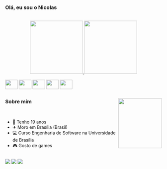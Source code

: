 ### Olá, eu sou o Nicolas

<br>

<div align="center">
  <a href="https://github.com/NickGehjk">
  
</div>

<div align="center">
  <a href="https://github.com/anuraghazra/github-readme-stats">
      <img  height="170em" src="https://github-readme-stats.vercel.app/api?username=NickGehjk&show_icons=true&rank_icon=github&theme=prussian&include_all_commits=true&count_private=true"/>
  </a>
  <a href="https://github.com/anuraghazra/convoychat">
    <img height="170em" src="https://github-readme-stats.vercel.app/api/top-langs/?username=NickGehjk&layout=compact&langs_count=10&theme=prussian&hide=html"/>
  </a>
 </div>

 <div style="display: inline_block"><br>
   <img align="center" height="30" width="40" src="https://cdn.jsdelivr.net/gh/devicons/devicon/icons/c/c-original.svg" />
   <img align="center" height="30" width="40" src="https://cdn.jsdelivr.net/gh/devicons/devicon/icons/html5/html5-original.svg" />
   <img align="center" height="30" width="40" src="https://cdn.jsdelivr.net/gh/devicons/devicon/icons/css3/css3-original.svg" />
   <img align="center" height="30" width="40" src="https://cdn.jsdelivr.net/gh/devicons/devicon/icons/javascript/javascript-original.svg" />
   <img align="center" height="30" width="40" src="https://cdn.jsdelivr.net/gh/devicons/devicon/icons/python/python-original.svg" />
 </div>
  
  ##
<div>
    <img align= "right" height="160" width="140" src="https://i.pinimg.com/originals/ae/16/0c/ae160cc092f339d1d91062ca6f8c0bf9.jpg">
  
  <h3 align= "left"> Sobre mim </div>
  <br>
    
  - 🎉 Tenho 19 anos
  - ✈ Moro em Brasília (Brasil)
  - 💻 Curso Engenharia de Software na Universidade de Brasília
  - 🎮 Gosto de games
  
</div>

 ##

<div style="display: inline_block"> 
   <a href="https://www.linkedin.com/in/nicolas-bomfim-485a3a270/" target="_blank"><img src="https://img.shields.io/badge/LinkedIn-0077B5?style=for-the-badge&logo=linkedin&logoColor=white" target="_blank"></a> 
   <a href="https://www.instagram.com/nicolasbdbandeira/" target="_blank"><img src="https://img.shields.io/badge/-Instagram-%23E4405F?style=for-the-badge&logo=instagram&logoColor=white" target="_blank"></a>
   <a href="https://www.twitch.tv/nicgehjk" target="_blank"><img src="https://img.shields.io/badge/Twitch-9146FF?style=for-the-badge&logo=twitch&logoColor=white" target="_blank"></a>
</div>
